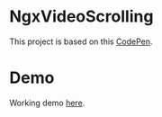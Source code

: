 # NgxVideoScrolling

This project is based on this [CodePen](https://codepen.io/ollieRogers/pen/lfeLc).

# Demo

Working demo [here](https://ngx-video-scrolling.herokuapp.com/).
